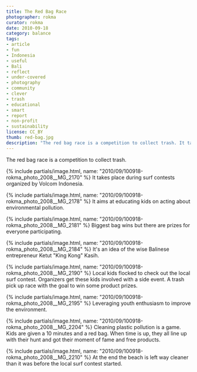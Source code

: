 ```yaml
---
title: The Red Bag Race
photographer: rokma
curator: rokma
date: 2010-09-18
category: balance
tags:
- article
- fun
- Indonesia
- useful
- Bali
- reflect
- under-covered
- photography
- community
- clever
- trash
- educational
- smart
- report
- non-profit
- sustainability
license: CC_BY
thumb: red-bag.jpg
description: "The red bag race is a competition to collect trash. It takes place during surf contests organised by Volcom Indonesia. It aims at educating kids on acting about environmental pollution."
---
```

The red bag race is a competition to collect trash.

{% include partials/image.html, name: "2010/09/100918-rokma_photo_2008__MG_2170" %}
It takes place during surf contests organized by Volcom Indonesia.  

{% include partials/image.html, name: "2010/09/100918-rokma_photo_2008__MG_2178" %}
It aims at educating kids on acting about environmental pollution.  

{% include partials/image.html, name: "2010/09/100918-rokma_photo_2008__MG_2181" %}
Biggest bag wins but there are prizes for everyone participating.  

{% include partials/image.html, name: "2010/09/100918-rokma_photo_2008__MG_2184" %}
It's an idea of the wise Balinese entrepreneur Ketut "King Kong" Kasih.

{% include partials/image.html, name: "2010/09/100918-rokma_photo_2008__MG_2190" %}
Local kids flocked to check out the local surf contest. Organizers get these kids involved with a side event. A trash pick up race with the goal to win some product prizes.

{% include partials/image.html, name: "2010/09/100918-rokma_photo_2008__MG_2195" %}
Leveraging youth enthusiasm to improve the environment.

{% include partials/image.html, name: "2010/09/100918-rokma_photo_2008__MG_2204" %}
Cleaning plastic pollution is a game. Kids are given a 10 minutes and a red bag. When time is up, they all line up with their hunt and got their moment of fame and free products.

{% include partials/image.html, name: "2010/09/100918-rokma_photo_2008__MG_2210" %}
At the end the beach is left way cleaner than it was before the local surf contest started.
